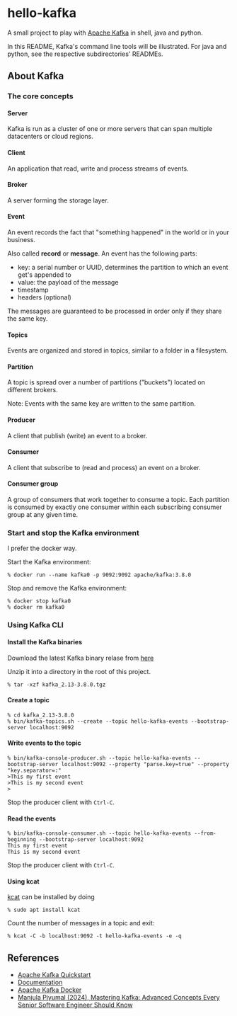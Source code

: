 # hello-kafka

A small project to play with [Apache Kafka](https://kafka.apache.org/) in shell, java and python.

In this README, Kafka's command line tools will be illustrated. For java and python, see the respective subdirectories' READMEs.

## About Kafka

### The core concepts

#### Server

Kafka is run as a cluster of one or more servers that can span multiple datacenters or cloud regions.

#### Client

An application that read, write and process streams of events.

#### Broker

A server forming the storage layer.

#### Event

An event records the fact that "something happened" in the world or in your business.

Also called __record__ or __message__. An event has the following parts:

- key: a serial number or UUID, determines the partition to which an event get's appended to
- value: the payload of the message
- timestamp
- headers (optional)

The messages are guaranteed to be processed in order only if they share the same key.

#### Topics

Events are organized and stored in topics, similar to a folder in a filesystem.

#### Partition

 A topic is spread over a number of partitions ("buckets") located on different brokers.

Note: Events with the same key are written to the same partition.

#### Producer

A client that publish (write) an event to a broker.

#### Consumer

A client that subscribe to (read and process) an event on a broker.

#### Consumer group

A group of consumers that work together to consume a topic. Each partition is consumed by exactly one consumer within each subscribing consumer group at any given time.

### Start and stop the Kafka environment

I prefer the docker way.

Start the Kafka environment:

```shell
% docker run --name kafka0 -p 9092:9092 apache/kafka:3.8.0
```

Stop and remove the Kafka environment:

```shell
% docker stop kafka0 
% docker rm kafka0
```

### Using Kafka CLI

#### Install the Kafka binaries

Download the latest Kafka binary relase from [here](https://kafka.apache.org/downloads)

Unzip it into a directory in the root of this project.

```shell
% tar -xzf kafka_2.13-3.8.0.tgz
```

#### Create a topic

```shell
% cd kafka_2.13-3.8.0
% bin/kafka-topics.sh --create --topic hello-kafka-events --bootstrap-server localhost:9092
```

#### Write events to the topic

```shell
% bin/kafka-console-producer.sh --topic hello-kafka-events --bootstrap-server localhost:9092 --property "parse.key=true" --property "key.separator=:"
>This my first event
>This is my second event
>
```

Stop the producer client with `Ctrl-C`.

#### Read the events

```shell
% bin/kafka-console-consumer.sh --topic hello-kafka-events --from-beginning --bootstrap-server localhost:9092
This my first event
This is my second event
```

Stop the producer client with `Ctrl-C`.

#### Using kcat

[kcat](https://github.com/edenhill/kcat) can be installed by doing

```shell
% sudo apt install kcat
```

Count the number of messages in a topic and exit:

```shell
% kcat -C -b localhost:9092 -t hello-kafka-events -e -q
```

## References

- [Apache Kafka Quickstart](https://kafka.apache.org/quickstart)
- [Documentation](https://kafka.apache.org/documentation/)
- [Apache Kafka Docker](https://hub.docker.com/r/apache/kafka)
- [Manjula Piyumal (2024), Mastering Kafka: Advanced Concepts Every Senior Software Engineer Should Know](https://manjulapiyumal.medium.com/mastering-kafka-advanced-concepts-every-senior-software-engineer-should-know-9283664c99e1)
